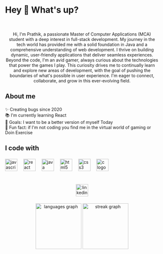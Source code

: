 ## 

<h1 align="left">Hey 👋 What's up?</h1>

###

<br clear="both">

<p align="center">Hi, I'm Prathik, a passionate Master of Computer Applications (MCA) student with a deep interest in full-stack development. My journey in the tech world has provided me with a solid foundation in Java and a comprehensive understanding of web development. I thrive on building dynamic, user-friendly applications that deliver seamless experiences.
         Beyond the code, I'm an avid gamer, always curious about the technologies that power the games I play. This curiosity drives me to continually learn and explore new areas of development, with the goal of pushing the boundaries of what's possible in user experience. I'm eager to connect, collaborate, and grow in this ever-evolving field.</p>

###

<h2 align="left">About me</h2>

###

<p align="left">✨ Creating bugs since 2020<br>📚 I'm currently learning React<br>🎯 Goals: I want to be a better version of myself Today<br>🎲 Fun fact: if I'm not coding you find me in the virtual world of gaming or Doin Exercise</p>

###

<h2 align="left">I code with</h2>

###

<div align="left">
  <img src="https://cdn.jsdelivr.net/gh/devicons/devicon/icons/javascript/javascript-original.svg" height="40" alt="javascript logo"  />
  <img width="12" />
  <img src="https://cdn.jsdelivr.net/gh/devicons/devicon/icons/react/react-original.svg" height="40" alt="react logo"  />
  <img width="12" />
  <img src="https://cdn.jsdelivr.net/gh/devicons/devicon/icons/java/java-original.svg" height="40" alt="java logo"  />
  <img width="12" />
  <img src="https://cdn.jsdelivr.net/gh/devicons/devicon/icons/html5/html5-original.svg" height="40" alt="html5 logo"  />
  <img width="12" />
  <img src="https://cdn.jsdelivr.net/gh/devicons/devicon/icons/css3/css3-original.svg" height="40" alt="css3 logo"  />
  <img width="12" />
  <img src="https://cdn.jsdelivr.net/gh/devicons/devicon/icons/c/c-original.svg" height="40" alt="c logo"  />
</div>

###

<!--<img src="https://raw.githubusercontent.com/Prat33k18/Prat33k18/output/snake.svg" alt="" />
<br clear="both">

<img src="https://raw.githubusercontent.com/Prat33k18/Prat33k18/output/snake.svg" alt="Snake animation" />!-->




###


<br clear="both">

<div align="center">
<a href = "https://www.linkedin.com/in/prathikr1803" > <img src="https://img.shields.io/static/v1?message=LinkedIn&logo=linkedin&label=&color=0077B5&logoColor=white&labelColor=&style=for-the-badge" height="40" alt="linkedin logo"  /></a>
</div>

###

<div align="center">
  <img src="https://github-readme-stats.vercel.app/api/top-langs?username=Prat33k18&locale=en&hide_title=false&layout=compact&card_width=320&langs_count=5&theme=dracula&hide_border=false&order=2" height="150" alt="languages graph"  />
  <img src="https://streak-stats.demolab.com?user=Prat33k18&locale=en&mode=daily&theme=dracula&hide_border=false&border_radius=5&order=3" height="150" alt="streak graph"  />
</div>

##

<!--[snake gif](https://github.com/Prat33k18/Prat33k18/blob/output/github-contribution-grid-snake.svg)!-->
